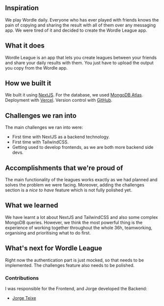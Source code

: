 ## Inspiration

We play Wordle daily. Everyone who has ever played with friends knows the pain of copying and sharing the result with all of them over any messaging app. We were tired of it and decided to create the Wordle League app.

## What it does

Wordle League is an app that lets you create leagues between your friends and share your daily results with them. You just have to upload the output you copy from the Wordle app.

## How we built it

We built it using [NextJS](https://nextjs.org/).
For the database, we used [MongoDB Atlas](https://www.mongodb.com/atlas/database).
Deployment with [Vercel](https://vercel.com/).
Version control with [GitHub](https://github.com).

## Challenges we ran into

The main challenges we ran into were:

- First time with NextJS as a backend technology.
- First time with TailwindCSS.
- Getting used to develop frontends, as we are both more backend side devs.

## Accomplishments that we're proud of

The main functionality of the leagues works exactly as we had planned and solves the problem we were facing. Moreover, adding the challenges section is a _nice to have_ feature which is not fully polished yet.

## What we learned

We have learnt a lot about NextJS and TailwindCSS and also some complex MongoDB queries.
However, we think the most powerful thing is the experience of working together throughout the whole 36h, teamworking, organising and prioritising what to do first.

## What's next for Wordle League

Right now the authentication part is just mocked, so that needs to be implemented. 
The challenges feature also needs to be polished.

<!-- ACKNOWLEDGMENTS -->
### Contributions

I was responsible for the Frontend,
and Jorge developed the Backend:

* [Jorge Teixe](https://github.com/jorgeteixe/)
